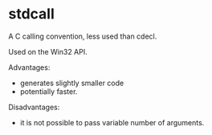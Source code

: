 # stdcall

A C calling convention, less used than cdecl.

Used on the Win32 API.

Advantages:

- generates slightly smaller code
- potentially faster.

Disadvantages:

- it is not possible to pass variable number of arguments.
